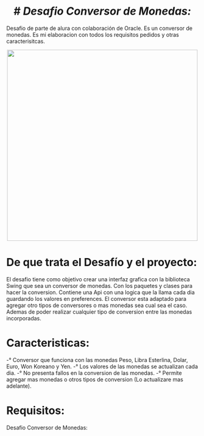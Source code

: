 <h1 align="center"><em> # Desafio Conversor de Monedas: </em></h1> 
Desafio de parte de alura con colaboración de Oracle. Es un conversor de monedas. Es mi elaboracion con todos los requisitos pedidos y otras caracterisitcas.

<p align="center" >
     <img width="500" heigth="300" src="https://user-images.githubusercontent.com/122639240/228409329-e453bfa4-ba55-40f9-834c-41ca4c35ebd0.pngs">
</p>

# De que trata el Desafío y el proyecto:

El desafio tiene como objetivo crear una interfaz grafica con la biblioteca Swing que sea un conversor de monedas. Con los paquetes y clases para hacer la conversion. Contiene una Api con una logica que la llama cada dia guardando los valores en preferences. El conversor esta adaptado para agregar otro tipos de conversores o mas monedas sea cual sea el caso. Ademas de poder realizar cualquier tipo de conversion entre las monedas incorporadas.

# Caracteristicas:
-° Conversor que funciona con las monedas Peso, Libra Esterlina, Dolar, Euro, Won Koreano y Yen. 
-° Los valores de las monedas se actualizan cada dia.
-° No presenta fallos en la conversion de las monedas.
-° Permite agregar mas monedas o otros tipos de conversion (Lo actualizare mas adelante).

# Requisitos:

<Il align="center"> Desafio Conversor de Monedas: </Il>
